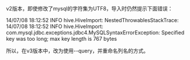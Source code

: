 v2版本，即使修改了mysql的字符集为UTF8，导入时仍然提示下面错误：

14/07/08 18:12:52 INFO hive.HiveImport: NestedThrowablesStackTrace:
14/07/08 18:12:52 INFO hive.HiveImport: com.mysql.jdbc.exceptions.jdbc4.MySQLSyntaxErrorException: Specified key was too long; max key length is 767 bytes

所以，在v3版本中，改为使用--query，并重命名列名的方式。

